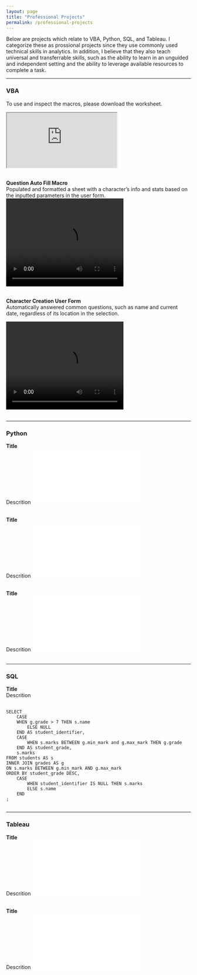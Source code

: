 ```yaml
---
layout: page  
title: "Professional Projects"  
permalink: /professional-projects  
---
```


Below are projects which relate to VBA, Python, SQL, and Tableau. I categorize these as prossional projects since they use commonly used technical skills in analytics. In addition, I believe that they also teach universal and transferrable skills, such as the ability to learn in an unguided and independent setting and the ability to leverage available resources to complete a task.  

<hr>

### VBA  
To use and inspect the macros, please download the worksheet.
<iframe src="https://1drv.ms/x/c/4e1a09861c3af1e4/EW8QJ42WORBAmiXwcDzBI0oBqdNMvfg88MM50R9ZUB4dKg?e=JrQeIz" >
</iframe><br><br>

**Question Auto Fill Macro**  
Populated and formatted a sheet with a character’s info and stats based on the inputted parameters in the user form.  
<video width="320" height="240" controls>
  <source src="auto-fill-demo.mp4" type="video/mp4">
  Your browser does not support the video tag.
</video><br><br>

**Character Creation User Form**  
Automatically answered common questions, such as name and current date, regardless of its location in the selection.  

<video width="320" height="240" controls>
  <source src="character-creation-demo.mp4" type="video/mp4">
  Your browser does not support the video tag.
</video><br><br>

<hr>

### Python  
**Title**  
Descrition
<embed src="file.pdf" type="application/pdf"><br><br>

**Title**  
Descrition
<embed src="file.pdf" type="application/pdf"><br><br>

**Title**  
Descrition
<embed src="file.pdf" type="application/pdf"><br><br>
<hr>

### SQL  
**Title**  
Descrition
<pre>
  <code>
SELECT  
    CASE   
    WHEN g.grade > 7 THEN s.name   
        ELSE NULL   
    END AS student_identifier,   
    CASE   
        WHEN s.marks BETWEEN g.min_mark and g.max_mark THEN g.grade   
    END AS student_grade,   
    s.marks   
FROM students AS s   
INNER JOIN grades AS g   
ON s.marks BETWEEN g.min_mark AND g.max_mark   
ORDER BY student_grade DESC,   
    CASE   
        WHEN student_identifier IS NULL THEN s.marks   
        ELSE s.name   
    END   
; 
  </code>
</pre>

<hr>

### Tableau  
**Title**  
Descrition
<embed src="file.pdf" type="application/pdf"><br><br>
  
**Title**  
Descrition
<embed src="file.pdf" type="application/pdf"><br><br>
